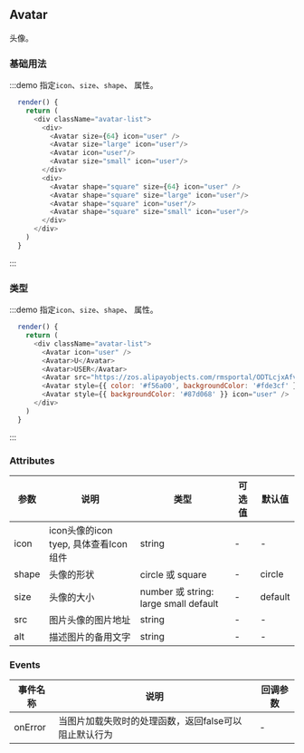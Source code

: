 ## Avatar 
头像。

### 基础用法

:::demo 指定`icon`、`size`、`shape`、 属性。

```js
  render() {
    return (
      <div className="avatar-list">
        <div>
          <Avatar size={64} icon="user" />
          <Avatar size="large" icon="user"/>
          <Avatar icon="user"/>
          <Avatar size="small" icon="user"/>
        </div>
        <div>
          <Avatar shape="square" size={64} icon="user" />
          <Avatar shape="square" size="large" icon="user"/>
          <Avatar shape="square" icon="user"/>
          <Avatar shape="square" size="small" icon="user"/>
        </div>
      </div>
    )
  }
```
:::

### 类型

:::demo 指定`icon`、`size`、`shape`、 属性。

```js
  render() {
    return (
      <div className="avatar-list">
        <Avatar icon="user" />
        <Avatar>U</Avatar>
        <Avatar>USER</Avatar>
        <Avatar src="https://zos.alipayobjects.com/rmsportal/ODTLcjxAfvqbxHnVXCYX1.png" alt="my avatar" onError={()=>console.log('load error')}/>
        <Avatar style={{ color: '#f56a00', backgroundColor: '#fde3cf' }}>U</Avatar>
        <Avatar style={{ backgroundColor: '#87d068' }} icon="user" />
      </div>
    )
  }
```
:::

### Attributes
| 参数                | 说明                                   | 类型                                   | 可选值          | 默认值     | 
|------------------  |-------------------------------------   |----------------------------------     |-------------   |---------  |
| icon               |  icon头像的icon tyep, 具体查看Icon组件    | string                                |    -           |    -      |
| shape              |  头像的形状                              | circle 或 square                       |   -            | circle    |
| size               |  头像的大小                              | number 或 string: large small default  |    -           | default   |
| src                |  图片头像的图片地址                       | string                                 |    -           |    -     |
| alt                |  描述图片的备用文字                       | string                                 |   -            |   -      |


### Events
| 事件名称 | 说明 | 回调参数 |
|---------- |-------- |---------- |
| onError | 当图片加载失败时的处理函数，返回false可以阻止默认行为 |  - |

